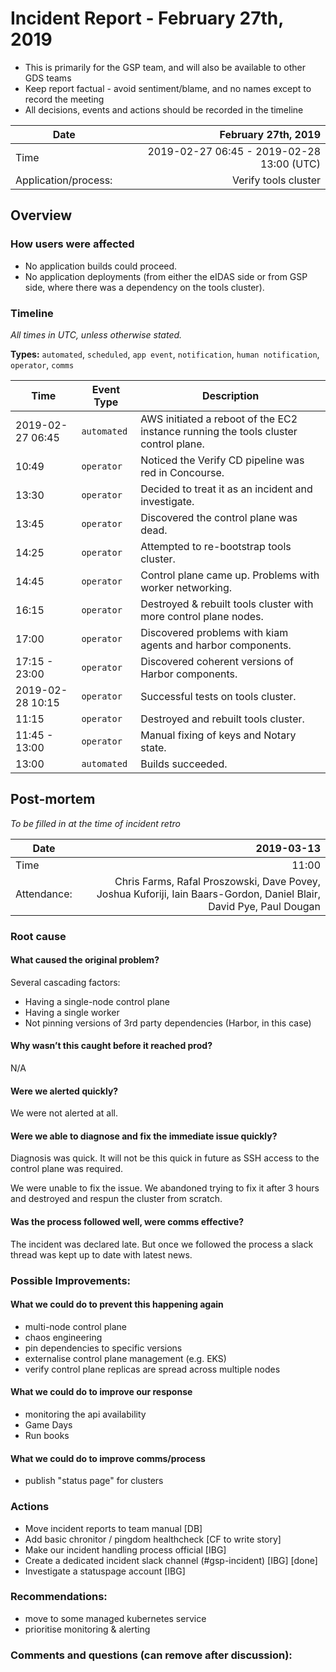 # Incident Report - February 27th, 2019

* This is primarily for the GSP team, and will also be available to other GDS teams
* Keep report factual - avoid sentiment/blame, and no names except to record the meeting
* All decisions, events and actions should be recorded in the timeline

| Date | February 27th, 2019 |
| --- | ---: |
| Time | 2019-02-27 06:45 - 2019-02-28 13:00 (UTC) |
| Application/process: | Verify tools cluster |

## Overview

### How users were affected 

* No application builds could proceed.
* No application deployments (from either the eIDAS side or from GSP side, where there was a dependency on the tools cluster).

### Timeline

_All times in UTC, unless otherwise stated._

**Types:** `automated`, `scheduled`, `app event`, `notification`, `human notification`, `operator`, `comms`

| Time | Event Type | Description |
| ---- | ---------- | ----------- |
| 2019-02-27 06:45 | `automated` | AWS initiated a reboot of the EC2 instance running the tools cluster control plane.|
| 10:49 | `operator` | Noticed the Verify CD pipeline was red in Concourse. |
| 13:30 | `operator` | Decided to treat it as an incident and investigate. |
| 13:45 | `operator` | Discovered the control plane was dead. |
| 14:25 | `operator` | Attempted to re-bootstrap tools cluster. |
| 14:45 | `operator` | Control plane came up. Problems with worker networking. |
| 16:15 | `operator` | Destroyed & rebuilt tools cluster with more control plane nodes. |
| 17:00 | `operator` | Discovered problems with kiam agents and harbor components. |
| 17:15 - 23:00 | `operator` | Discovered coherent versions of Harbor components. |
| 2019-02-28 10:15 | `operator` | Successful tests on tools cluster. |
| 11:15 | `operator` | Destroyed and rebuilt tools cluster. |
| 11:45 - 13:00 | `operator` | Manual fixing of keys and Notary state. |
| 13:00 | `automated` | Builds succeeded. |

## Post-mortem

_To be filled in at the time of incident retro_

| Date | 2019-03-13 |
| --- | ---: |
| Time | 11:00 |
| Attendance: | Chris Farms, Rafal Proszowski, Dave Povey, Joshua Kuforiji, Iain Baars-Gordon, Daniel Blair, David Pye, Paul Dougan |

### Root cause

#### What caused the original problem?

Several cascading factors:
* Having a single-node control plane
* Having a single worker
* Not pinning versions of 3rd party dependencies (Harbor, in this case)

#### Why wasn’t this caught before it reached prod?

N/A

#### Were we alerted quickly?

We were not alerted at all.

#### Were we able to diagnose and fix the immediate issue quickly?

Diagnosis was quick. It will not be this quick in future as SSH access to the control plane was required.

We were unable to fix the issue. We abandoned trying to fix it after 3 hours and destroyed and respun the cluster from scratch.

#### Was the process followed well, were comms effective?

The incident was declared late. But once we followed the process a slack thread was kept up to date with latest news.

### Possible Improvements:

#### What we could do to prevent this happening again

* multi-node control plane
* chaos engineering
* pin dependencies to specific versions
* externalise control plane management (e.g. EKS)
* verify control plane replicas are spread across multiple nodes

#### What we could do to improve our response

* monitoring the api availability
* Game Days
* Run books


#### What we could do to improve comms/process

* publish "status page" for clusters

### Actions

* Move incident reports to team manual [DB]
* Add basic chronitor / pingdom healthcheck [CF to write story] 
* Make our incident handling process official [IBG]
* Create a dedicated incident slack channel (#gsp-incident) [IBG] [done]
* Investigate a statuspage account [IBG]

### Recommendations:

* move to some managed kubernetes service
* prioritise monitoring & alerting

### Comments and questions (can remove after discussion):
